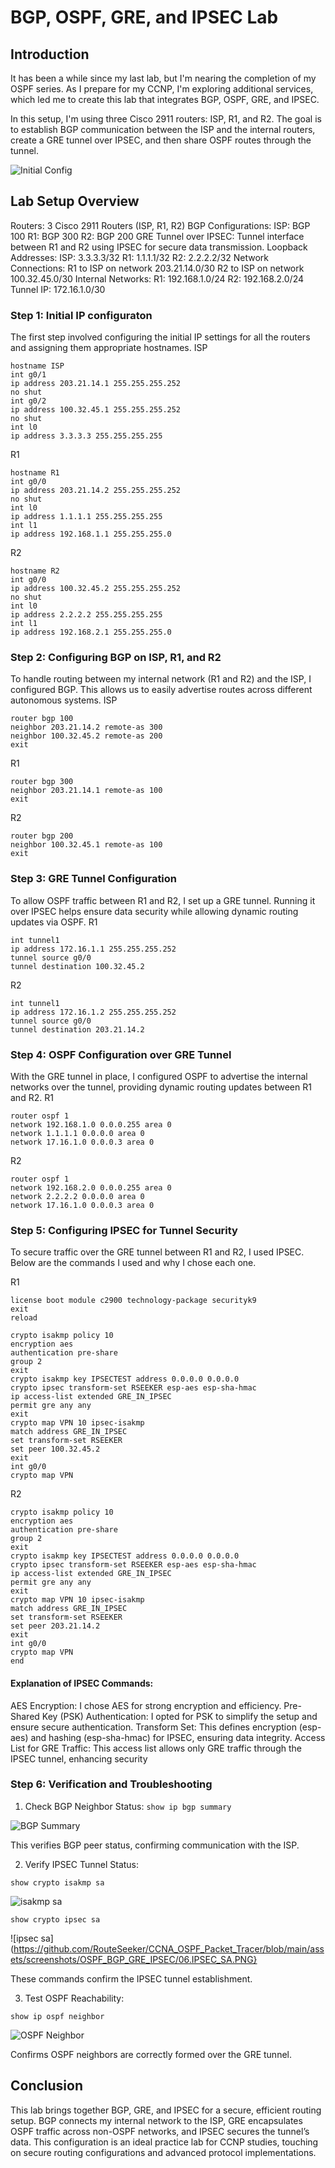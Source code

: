 # BGP, OSPF, GRE, and IPSEC Lab

## Introduction
It has been a while since my last lab, but I'm nearing the completion of my OSPF series. As I prepare for my CCNP, I'm exploring additional services, which led me to create this lab that integrates BGP, OSPF, GRE, and IPSEC. 

In this setup, I'm using three Cisco 2911 routers: ISP, R1, and R2. The goal is to establish BGP communication between the ISP and the internal routers, create a GRE tunnel over IPSEC, and then share OSPF routes through the tunnel.

![Initial Config](https://github.com/RouteSeeker/CCNA_OSPF_Packet_Tracer/blob/main/assets/screenshots/OSPF_BGP_GRE_IPSEC/01.Initial.PNG)

## Lab Setup Overview
Routers: 3 Cisco 2911 Routers (ISP, R1, R2)
BGP Configurations:
ISP: BGP 100
R1: BGP 300
R2: BGP 200
GRE Tunnel over IPSEC: Tunnel interface between R1 and R2 using IPSEC for secure data transmission.
Loopback Addresses:
ISP: 3.3.3.3/32
R1: 1.1.1.1/32
R2: 2.2.2.2/32
Network Connections:
R1 to ISP on network 203.21.14.0/30
R2 to ISP on network 100.32.45.0/30
Internal Networks:
R1: 192.168.1.0/24
R2: 192.168.2.0/24
Tunnel IP: 172.16.1.0/30

### Step 1: Initial IP configuraton

The first step involved configuring the initial IP settings for all the routers and assigning them appropriate hostnames.
ISP
```
hostname ISP
int g0/1
ip address 203.21.14.1 255.255.255.252
no shut
int g0/2
ip address 100.32.45.1 255.255.255.252
no shut
int l0
ip address 3.3.3.3 255.255.255.255
```
R1
```
hostname R1
int g0/0
ip address 203.21.14.2 255.255.255.252
no shut
int l0
ip address 1.1.1.1 255.255.255.255
int l1
ip address 192.168.1.1 255.255.255.0
```
R2
```
hostname R2
int g0/0
ip address 100.32.45.2 255.255.255.252
no shut
int l0
ip address 2.2.2.2 255.255.255.255
int l1
ip address 192.168.2.1 255.255.255.0
```

### Step 2: Configuring BGP on ISP, R1, and R2
To handle routing between my internal network (R1 and R2) and the ISP, I configured BGP. This allows us to easily advertise routes across different autonomous systems.
ISP
```
router bgp 100
neighbor 203.21.14.2 remote-as 300
neighbor 100.32.45.2 remote-as 200
exit
```
R1
```
router bgp 300
neighbor 203.21.14.1 remote-as 100
exit
```
R2
```
router bgp 200
neighbor 100.32.45.1 remote-as 100
exit
```
### Step 3: GRE Tunnel Configuration
To allow OSPF traffic between R1 and R2, I set up a GRE tunnel. Running it over IPSEC helps ensure data security while allowing dynamic routing updates via OSPF.
R1
```
int tunnel1
ip address 172.16.1.1 255.255.255.252
tunnel source g0/0
tunnel destination 100.32.45.2
```
R2
```
int tunnel1
ip address 172.16.1.2 255.255.255.252
tunnel source g0/0
tunnel destination 203.21.14.2
```
### Step 4: OSPF Configuration over GRE Tunnel
With the GRE tunnel in place, I configured OSPF to advertise the internal networks over the tunnel, providing dynamic routing updates between R1 and R2.
R1
```
router ospf 1
network 192.168.1.0 0.0.0.255 area 0
network 1.1.1.1 0.0.0.0 area 0
network 17.16.1.0 0.0.0.3 area 0
```
R2
```
router ospf 1
network 192.168.2.0 0.0.0.255 area 0
network 2.2.2.2 0.0.0.0 area 0
network 17.16.1.0 0.0.0.3 area 0
```
### Step 5: Configuring IPSEC for Tunnel Security
To secure traffic over the GRE tunnel between R1 and R2, I used IPSEC. 
Below are the commands I used and why I chose each one.

R1
```
license boot module c2900 technology-package securityk9
exit
reload
```
```
crypto isakmp policy 10
encryption aes
authentication pre-share
group 2
exit
crypto isakmp key IPSECTEST address 0.0.0.0 0.0.0.0
crypto ipsec transform-set RSEEKER esp-aes esp-sha-hmac
ip access-list extended GRE_IN_IPSEC
permit gre any any
exit
crypto map VPN 10 ipsec-isakmp
match address GRE_IN_IPSEC
set transform-set RSEEKER
set peer 100.32.45.2
exit
int g0/0
crypto map VPN
```

R2
```
crypto isakmp policy 10
encryption aes
authentication pre-share
group 2
exit
crypto isakmp key IPSECTEST address 0.0.0.0 0.0.0.0
crypto ipsec transform-set RSEEKER esp-aes esp-sha-hmac
ip access-list extended GRE_IN_IPSEC
permit gre any any
exit
crypto map VPN 10 ipsec-isakmp
match address GRE_IN_IPSEC
set transform-set RSEEKER
set peer 203.21.14.2
exit
int g0/0
crypto map VPN
end
```
#### Explanation of IPSEC Commands:
AES Encryption: I chose AES for strong encryption and efficiency.
Pre-Shared Key (PSK) Authentication: I opted for PSK to simplify the setup and ensure secure authentication.
Transform Set: This defines encryption (esp-aes) and hashing (esp-sha-hmac) for IPSEC, ensuring data integrity.
Access List for GRE Traffic: This access list allows only GRE traffic through the IPSEC tunnel, enhancing security

### Step 6: Verification and Troubleshooting
1. Check BGP Neighbor Status:
```show ip bgp summary```

![BGP Summary](https://github.com/RouteSeeker/CCNA_OSPF_Packet_Tracer/blob/main/assets/screenshots/OSPF_BGP_GRE_IPSEC/04.BGP_Summary.PNG)

This verifies BGP peer status, confirming communication with the ISP.

2. Verify IPSEC Tunnel Status:
```
show crypto isakmp sa
```
![isakmp sa](https://github.com/RouteSeeker/CCNA_OSPF_Packet_Tracer/blob/main/assets/screenshots/OSPF_BGP_GRE_IPSEC/05.ISAKMP_SA.PNG)

```
show crypto ipsec sa
```
![ipsec sa](https://github.com/RouteSeeker/CCNA_OSPF_Packet_Tracer/blob/main/assets/screenshots/OSPF_BGP_GRE_IPSEC/06.IPSEC_SA.PNG}

These commands confirm the IPSEC tunnel establishment.

3. Test OSPF Reachability:
```
show ip ospf neighbor
```
![OSPF Neighbor](https://github.com/RouteSeeker/CCNA_OSPF_Packet_Tracer/blob/main/assets/screenshots/OSPF_BGP_GRE_IPSEC/06.OSPF_Neighbors.PNG)

Confirms OSPF neighbors are correctly formed over the GRE tunnel.


## Conclusion
This lab brings together BGP, GRE, and IPSEC for a secure, efficient routing setup. BGP connects my internal network to the ISP, GRE encapsulates OSPF traffic across non-OSPF networks, and IPSEC secures the tunnel’s data. This configuration is an ideal practice lab for CCNP studies, touching on secure routing configurations and advanced protocol implementations.
